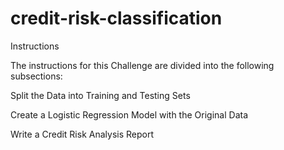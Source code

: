 # credit-risk-classification

Instructions

The instructions for this Challenge are divided into the following subsections:

Split the Data into Training and Testing Sets

Create a Logistic Regression Model with the Original Data

Write a Credit Risk Analysis Report
